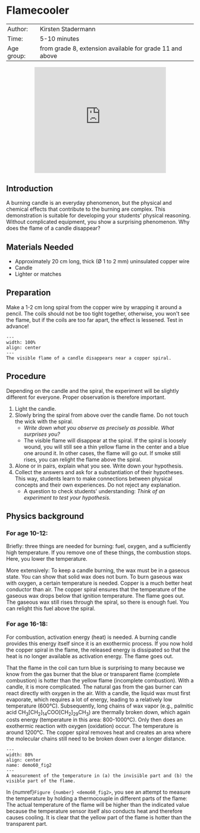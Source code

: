 # Flamecooler

<table style="width: 100%; border-collapse: collapse; border: none;">
    <tr style="background-color: var(--background-color);">  
        <td style="text-align: left; padding: 3px; border: none; color: var(--text-color)">Author:</td>
        <td style="text-align: left; padding: 3px; border: none; color: var(--text-color)">Kirsten Stadermann</td>
    </tr>
    <tr style="background-color: var(--background-color);"> 
        <td style="text-align: left; padding: 3px; border: none; color: var(--text-color)">Time:</td>
        <td style="text-align: left; padding: 3px; border: none; color: var(--text-color)">5-10 minutes</td>
    </tr>
    <tr style="background-color: var(--background-color);"> 
        <td style="text-align: left; padding: 3px; border: none; color: var(--text-color)">Age group:</td>
        <td style="text-align: left; padding: 3px; border: none; color: var(--text-color)">from grade 8, extension available for grade 11 and above</td>
    </tr>
</table>

<div style="display: flex; justify-content: center;">
    <div style="position: relative; width: 70%; height: 0; padding-bottom: 56.25%;">
        <iframe
            src="https://www.youtube.com/embed/_B-6FgQ3EUY?si=pTQrlHRDux4NxuPb"
            style="position: absolute; top: 0; left: 0; width: 100%; height: 100%;"
            frameborder="0"
            allow="accelerometer; autoplay; clipboard-write; encrypted-media; gyroscope; picture-in-picture"
            allowfullscreen
        ></iframe>
    </div>
</div>

## Introduction
A burning candle is an everyday phenomenon, but the physical and chemical effects that contribute to the burning are complex. This demonstration is suitable for developing your students' physical reasoning. Without complicated equipment, you show a surprising phenomenon. Why does the flame of a candle disappear?

## Materials Needed
- Approximately 20 cm long, thick (Ø 1 to 2 mm) uninsulated copper wire
- Candle
- Lighter or matches

## Preparation
Make a 1-2 cm long spiral from the copper wire by wrapping it around a pencil. The coils should not be too tight together, otherwise, you won't see the flame, but if the coils are too far apart, the effect is lessened. Test in advance!

```{figure} demo60_figure1.jpg
---
width: 100%
align: center
---
The visible flame of a candle disappears near a copper spiral.
```

## Procedure
Depending on the candle and the spiral, the experiment will be slightly different for everyone. Proper observation is therefore important.
1. Light the candle. 
2. Slowly bring the spiral from above over the candle flame. Do not touch the wick with the spiral. 
    - *Write down what you observe as precisely as possible. What surprises you?* 
    - The visible flame will disappear at the spiral. If the spiral is loosely wound, you will still see a thin yellow flame in the center and a blue one around it. In other cases, the flame will go out. If smoke still rises, you can relight the flame above the spiral.
4. Alone or in pairs, explain what you see. Write down your hypothesis. 
5. Collect the answers and ask for a substantiation of their hypotheses. This way, students learn to make connections between physical concepts and their own experiences. Do not reject any explanation. 
    - A question to check students' understanding: *Think of an experiment to test your hypothesis.*

## Physics background
### For age 10-12:
Briefly: three things are needed for burning: fuel, oxygen, and a sufficiently high temperature. If you remove one of these things, the combustion stops. Here, you lower the temperature.

More extensively: To keep a candle burning, the wax must be in a gaseous state. You can show that solid wax does not burn. To burn gaseous wax with oxygen, a certain temperature is needed. Copper is a much better heat conductor than air. The copper spiral ensures that the temperature of the gaseous wax drops below that ignition temperature. The flame goes out. The gaseous wax still rises through the spiral, so there is enough fuel. You can relight this fuel above the spiral.

### For age 16-18:
For combustion, activation energy (heat) is needed. A burning candle provides this energy itself since it is an exothermic process. If you now hold the copper spiral in the flame, the released energy is dissipated so that the heat is no longer available as activation energy. The flame goes out.

That the flame in the coil can turn blue is surprising to many because we know from the gas burner that the blue or transparent flame (complete combustion) is hotter than the yellow flame (incomplete combustion). With a candle, it is more complicated. The natural gas from the gas burner can react directly with oxygen in the air. With a candle, the liquid wax must first evaporate, which requires a lot of energy, leading to a relatively low temperature (600°C). Subsequently, long chains of wax vapor (e.g., palmitic acid $\text{CH}_3[\text{CH}_2]_{14}\text{COO}[\text{CH}_2]_{29}\text{CH}_3$) are thermally broken down, which again costs energy (temperature in this area: 800-1000°C). Only then does an exothermic reaction with oxygen (oxidation) occur. The temperature is around 1200°C. The copper spiral removes heat and creates an area where the molecular chains still need to be broken down over a longer distance.

```{figure} demo60_figure2.jpg
---
width: 80%
align: center
name: demo60_fig2
---
A measurement of the temperature in (a) the invisible part and (b) the visible part of the flame.
```

In {numref}`Figure {number} <demo60_fig2>`, you see an attempt to measure the temperature by holding a thermocouple in different parts of the flame: The actual temperature of the flame will be higher than the indicated value because the temperature sensor itself also conducts heat and therefore causes cooling. It is clear that the yellow part of the flame is hotter than the transparent part.